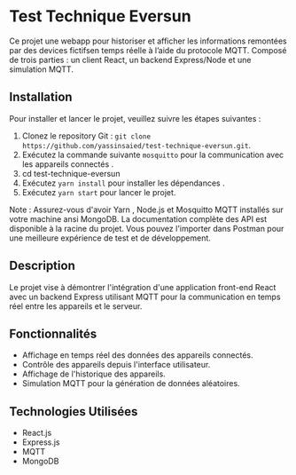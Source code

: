 # Test Technique Eversun

Ce projet une webapp pour historiser et afficher les informations remontées par des devices fictifsen temps réelle à l’aide du protocole MQTT.
Composé de trois parties : un client React, un backend Express/Node et une simulation MQTT.

## Installation

Pour installer et lancer le projet, veuillez suivre les étapes suivantes :

1. Clonez le repository Git : `git clone https://github.com/yassinsaied/test-technique-eversun.git`.
2. Exécutez la commande suivante `mosquitto` pour la communication avec les appareils connectés .
3. cd test-technique-eversun
4. Exécutez `yarn install` pour installer les dépendances .
5. Exécutez `yarn start` pour lancer le projet.

Note : Assurez-vous d'avoir Yarn , Node.js et Mosquitto MQTT installés sur votre machine ansi MongoDB.
La documentation complète des API est disponible à la racine du projet.
Vous pouvez l'importer dans Postman pour une meilleure expérience de test et de développement.

## Description

Le projet vise à démontrer l'intégration d'une application front-end React avec un backend Express utilisant MQTT pour la communication en temps réel entre les appareils et le serveur.

## Fonctionnalités

- Affichage en temps réel des données des appareils connectés.
- Contrôle des appareils depuis l'interface utilisateur.
- Affichage de l'historique des appareils.
- Simulation MQTT pour la génération de données aléatoires.

## Technologies Utilisées

- React.js
- Express.js
- MQTT
- MongoDB
